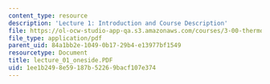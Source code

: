 ```yaml
---
content_type: resource
description: 'Lecture 1: Introduction and Course Description'
file: https://ol-ocw-studio-app-qa.s3.amazonaws.com/courses/3-00-thermodynamics-of-materials-fall-2002/1ee1b2498e59187b52269bacf107e374_lecture_01_oneside.PDF
file_type: application/pdf
parent_uid: 84a1bb2e-1049-0b17-29b4-e13977bf1549
resourcetype: Document
title: lecture_01_oneside.PDF
uid: 1ee1b249-8e59-187b-5226-9bacf107e374
---
```

